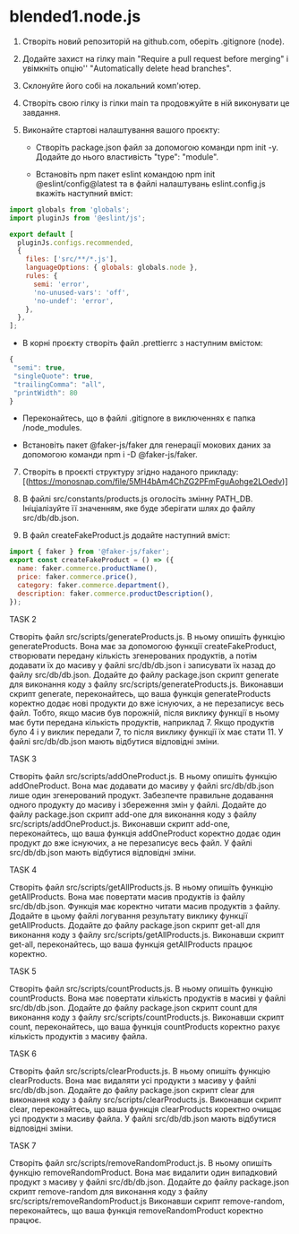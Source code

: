 # blended1.node.js

1. Створіть новий репозиторій на github.com, оберіть .gitignore (node).

2. Додайте захист на гілку main "Require a pull request before merging" і увімкніть опцію'' "Automatically delete head branches".

3. Склонуйте його собі на локальний комп'ютер.

4. Створіть свою гілку із гілки main та продовжуйте в ній виконувати це завдання.

5. Виконайте стартові налаштування вашого проєкту:

   - Створіть package.json файл за допомогою команди npm init -y. Додайте до нього властивість "type": "module".

   - Встановіть npm пакет eslint командою npm init @eslint/config@latest та в файлі налаштувань eslint.config.js вкажіть наступний вміст:

```js
import globals from 'globals';
import pluginJs from '@eslint/js';

export default [
  pluginJs.configs.recommended,
  {
    files: ['src/**/*.js'],
    languageOptions: { globals: globals.node },
    rules: {
      semi: 'error',
      'no-unused-vars': 'off',
      'no-undef': 'error',
    },
  },
];
```

- В корні проєкту створіть файл .prettierrc з наступним вмістом:

```js
{
 "semi": true,
 "singleQuote": true,
 "trailingComma": "all",
 "printWidth": 80
}
```

- Переконайтесь, що в файлі .gitignore в виключеннях є папка /node_modules.

- Встановіть пакет @faker-js/faker для генерації мокових даних за допомогою команди npm i -D @faker-js/faker.

7. Створіть в проєкті структуру згідно наданого прикладу:
   [(https://monosnap.com/file/5MH4bAm4ChZG2PFmFguAohge2LOedv)]

8. В файлі src/constants/products.js оголосіть змінну PATH_DB. Ініціалізуйте її значенням, яке буде зберігати шлях до файлу src/db/db.json.

9. В файл createFakeProduct.js додайте наступний вміст:

```js
import { faker } from '@faker-js/faker';
export const createFakeProduct = () => ({
  name: faker.commerce.productName(),
  price: faker.commerce.price(),
  category: faker.commerce.department(),
  description: faker.commerce.productDescription(),
});
```

TASK 2

Створіть файл src/scripts/generateProducts.js.
В ньому опишіть функцію generateProducts. Вона має за допомогою функції createFakeProduct, створювати передану кількість згенерованих продуктів, а потім додавати їх до масиву у файлі src/db/db.json і записувати їх назад до файлу src/db/db.json.
Додайте до файлу package.json скрипт generate для виконання коду з файлу src/scripts/generateProducts.js.
Виконавши скрипт generate, переконайтесь, що ваша функція generateProducts коректно додає нові продукти до вже існуючих, а не перезаписує весь файл. Тобто, якщо масив був порожній, після виклику функції в ньому має бути передана кількість продуктів, наприклад 7. Якщо продуктів було 4 і у виклик передали 7, то після виклику функції їх має стати 11. У файлі src/db/db.json мають відбутися відповідні зміни.

TASK 3

Створіть файл src/scripts/addOneProduct.js.
В ньому опишіть функцію addOneProduct. Вона має додавати до масиву у файлі src/db/db.json лише один згенерований продукт. Забезпечте правильне додавання одного продукту до масиву і збереження змін у файлі.
Додайте до файлу package.json скрипт add-one для виконання коду з файлу src/scripts/addOneProduct.js.
Виконавши скрипт add-one, переконайтесь, що ваша функція addOneProduct коректно додає один продукт до вже існуючих, а не перезаписує весь файл. У файлі src/db/db.json мають відбутися відповідні зміни.

TASK 4

Створіть файл src/scripts/getAllProducts.js.
В ньому опишіть функцію getAllProducts. Вона має повертати масив продуктів із файлу src/db/db.json. Функція має коректно читати масив продуктів з файлу. Додайте в цьому файлі логування результату виклику функції getAllProducts.
Додайте до файлу package.json скрипт get-all для виконання коду з файлу src/scripts/getAllProducts.js.
Виконавши скрипт get-all, переконайтесь, що ваша функція getAllProducts працює коректно.

TASK 5

Створіть файл src/scripts/countProducts.js.
В ньому опишіть функцію countProducts. Вона має повертати кількість продуктів в масиві у файлі src/db/db.json.
Додайте до файлу package.json скрипт count для виконання коду з файлу src/scripts/countProducts.js.
Виконавши скрипт count, переконайтесь, що ваша функція countProducts коректно рахує кількість продуктів з масиву файла.

TASK 6

Створіть файл src/scripts/clearProducts.js.
В ньому опишіть функцію clearProducts. Вона має видаляти усі продукти з масиву у файлі src/db/db.json.
Додайте до файлу package.json скрипт clear для виконання коду з файлу src/scripts/clearProducts.js.
Виконавши скрипт clear, переконайтесь, що ваша функція clearProducts коректно очищає усі продукти з масиву файла. У файлі src/db/db.json мають відбутися відповідні зміни.

TASK 7

Створіть файл src/scripts/removeRandomProduct.js.
В ньому опишіть функцію removeRandomProduct. Вона має видалити один випадковий продукт з масиву у файлі src/db/db.json.
Додайте до файлу package.json скрипт remove-random для виконання коду з файлу src/scripts/removeRandomProduct.js
Виконавши скрипт remove-random, переконайтесь, що ваша функція removeRandomProduct коректно працює.
